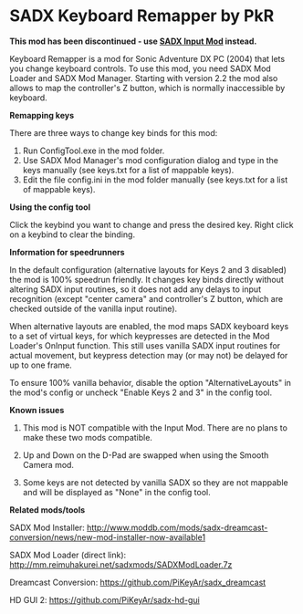 # SADX Keyboard Remapper by PkR

**This mod has been discontinued - use [SADX Input Mod](https://github.com/michael-fadely/sadx-input-mod) instead.**

Keyboard Remapper is a mod for Sonic Adventure DX PC (2004) that lets you change keyboard controls. To use this mod, you need SADX Mod Loader and SADX Mod Manager.
Starting with version 2.2 the mod also allows to map the controller's Z button, which is normally inaccessible by keyboard.

**Remapping keys**

There are three ways to change key binds for this mod:
1) Run ConfigTool.exe in the mod folder.
2) Use SADX Mod Manager's mod configuration dialog and type in the keys manually (see keys.txt for a list of mappable keys).
3) Edit the file config.ini in the mod folder manually (see keys.txt for a list of mappable keys).

**Using the config tool**

Click the keybind you want to change and press the desired key. Right click on a keybind to clear the binding.

**Information for speedrunners**

In the default configuration (alternative layouts for Keys 2 and 3 disabled) the mod is 100% speedrun friendly. It changes key binds directly without altering SADX input routines, so it does not add any delays to input recognition (except "center camera" and controller's Z button, which are checked outside of the vanilla input routine). 

When alternative layouts are enabled, the mod maps SADX keyboard keys to a set of virtual keys, for which keypresses are detected in the Mod Loader's OnInput function. This still uses vanilla SADX input routines for actual movement, but keypress detection may (or may not) be delayed for up to one frame.

To ensure 100% vanilla behavior, disable the option "AlternativeLayouts" in the mod's config or uncheck "Enable Keys 2 and 3" in the config tool.

**Known issues**

1) This mod is NOT compatible with the Input Mod. There are no plans to make these two mods compatible.

2) Up and Down on the D-Pad are swapped when using the Smooth Camera mod.

3) Some keys are not detected by vanilla SADX so they are not mappable and will be displayed as "None" in the config tool.

**Related mods/tools**

SADX Mod Installer: http://www.moddb.com/mods/sadx-dreamcast-conversion/news/new-mod-installer-now-available1

SADX Mod Loader (direct link): http://mm.reimuhakurei.net/sadxmods/SADXModLoader.7z

Dreamcast Conversion: https://github.com/PiKeyAr/sadx_dreamcast

HD GUI 2: https://github.com/PiKeyAr/sadx-hd-gui

